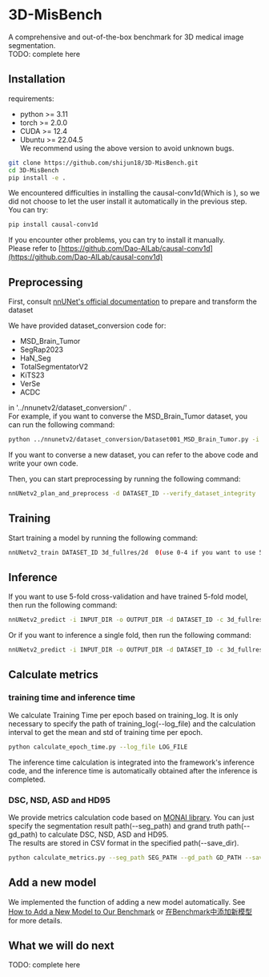 # 3D-MisBench
A comprehensive and out-of-the-box benchmark for 3D medical image segmentation.  
TODO: complete here

## Installation
requirements:
- python >= 3.11
- torch >= 2.0.0
- CUDA >= 12.4
- Ubuntu >= 22.04.5  
We recommend using the above version to avoid unknown bugs.

```bash
git clone https://github.com/shijun18/3D-MisBench.git
cd 3D-MisBench
pip install -e .
```
We encountered difficulties in installing the causal-conv1d(Which is ), so we did not choose to let the user install it automatically in the previous step. You can try:
```bash
pip install causal-conv1d
```
If you encounter other problems, you can try to install it manually.  
Please refer to [https://github.com/Dao-AILab/causal-conv1d](https://github.com/Dao-AILab/causal-conv1d)

## Preprocessing
First, consult [nnUNet's official documentation](https://github.com/MIC-DKFZ/nnUNet/blob/master/documentation/dataset_format.md) to prepare and transform the dataset

We have provided dataset_conversion code for:
- MSD_Brain_Tumor
- SegRap2023
- HaN_Seg
- TotalSegmentatorV2
- KiTS23
- VerSe
- ACDC

in '../nnunetv2/dataset_conversion/' .  
For example, if you want to converse the MSD_Brain_Tumor dataset, you can run the following command:
```bash
python ../nnunetv2/dataset_conversion/Dataset001_MSD_Brain_Tumor.py -i INPUT_DIR -d Dataset_Id
```

If you want to converse a new dataset, you can refer to the above code and write your own code. 

Then, you can start preprocessing by running the following command:
```bash
nnUNetv2_plan_and_preprocess -d DATASET_ID --verify_dataset_integrity
```

## Training
Start training a model by running the following command:
```bash
nnUNetv2_train DATASET_ID 3d_fullres/2d  0(use 0-4 if you want to use 5-fold cross-validation) --model xxx(choose a model)
```

## Inference
If you want to use 5-fold cross-validation and have trained 5-fold model, then run the following command:
```bash
nnUNetv2_predict -i INPUT_DIR -o OUTPUT_DIR -d DATASET_ID -c 3d_fullres/2d -tr nnUNetTrainer_xxx
```
Or if you want to inference a single fold, then run the following command:
```bash
nnUNetv2_predict -i INPUT_DIR -o OUTPUT_DIR -d DATASET_ID -c 3d_fullres/2d -tr nnUNetTrainer_xxx -f (0-4)
```

## Calculate metrics
### training time and inference time
We calculate Training Time per epoch based on training_log. It is only necessary to specify the path of training_log(--log_file) and the calculation interval to get the mean and std of training time per epoch.
```bash
python calculate_epoch_time.py --log_file LOG_FILE 
```
The inference time calculation is integrated into the framework's inference code, and the inference time is automatically obtained after the inference is completed.


### DSC, NSD, ASD and HD95
We provide metrics calculation code based on [MONAI library](https://docs.monai.io/en/stable/metrics.html). You can just specify the segmentation result path(--seg_path) and grand truth path(--gd_path) to calculate DSC, NSD, ASD and HD95.  
The results are stored in CSV format in the specified path(--save_dir).
```bash
python calculate_metrics.py --seg_path SEG_PATH --gd_path GD_PATH --save_dir SAVE_DIR
```

## Add a new model 

We implemented the function of adding a new model automatically. 
See [How to Add a New Model to Our Benchmark](./nnunetv2/mymodel/readme.md) or [在Benchmark中添加新模型](./nnunetv2/mymodel/readme_zh.md)for more details.

## What we will do next 
TODO: complete here